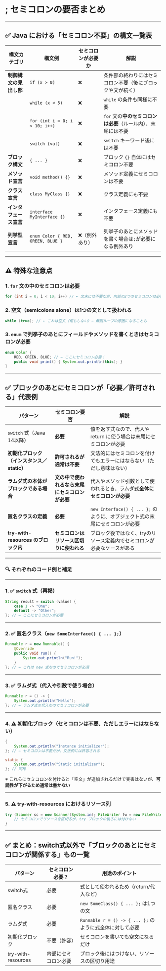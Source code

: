 # ; セミコロンの要否まとめ

---

## ✅ Java における「セミコロン不要」の構文一覧表

| 構文カテゴリ | 構文例 | セミコロンが必要か | 解説 |
| --- | --- | --- | --- |
| **制御構文の見出し部** | `if (x > 0)` | ❌ | 条件部の終わりにはセミコロン不要（後にブロックや文が続く） |
|  | `while (x < 5)` | ❌ | `while` の条件も同様に不要 |
|  | `for (int i = 0; i < 10; i++)` | ❌ | `for` 文の**中のセミコロンは必要**（ルール内）、末尾には不要 |
|  | `switch (val)` | ❌ | `switch` キーワード後には不要 |
| **ブロック構文** | `{ ... }` | ❌ | ブロック `{}` 自体にはセミコロン不要 |
| **メソッド宣言** | `void method() {}` | ❌ | メソッド定義にセミコロンは不要 |
| **クラス宣言** | `class MyClass {}` | ❌ | クラス定義にも不要 |
| **インタフェース宣言** | `interface MyInterface {}` | ❌ | インタフェース定義にも不要 |
| **列挙型宣言** | `enum Color { RED, GREEN, BLUE }` | ❌（例外あり） | 列挙子のあとにメソッドを書く場合は`;`が必要になる例外あり |

---

## ⚠️ 特殊な注意点

### 1. `for` 文の中のセミコロンは必要

```java
for (int i = 0; i < 10; i++) // ← 文末には不要だが、内部の2つのセミコロンは必要
```

### 2. 空文（semicolons alone）は1つの文として扱われる

```java
while (true); // ← これは空文（何もしない）→ 無限ループの原因になることも
```

### 3. `enum` で列挙子のあとにフィールドやメソッドを書くときはセミコロンが必要

```java
enum Color {
    RED, GREEN, BLUE; // ← ここにセミコロン必要！
    public void print() { System.out.println(this); }
}
```

---

## ✅ ブロックのあとにセミコロンが「必要／許可される」代表例

| パターン | セミコロン要否 | 解説 |
| --- | --- | --- |
| `switch` 式（Java 14以降） | **必要** | 値を返す式なので、代入や return に使う場合は末尾にセミコロンが必要 |
| **初期化ブロック（インスタンス／static）** | **許可されるが通常は不要** | 文法的にはセミコロンを付けてもエラーにはならない（ただし意味はない） |
| **ラムダ式の本体がブロックである場合** | **文の中で使われるなら末尾にセミコロンが必要** | 代入やメソッド引数として使われるとき、ラムダ式**全体にセミコロンが必要** |
| **匿名クラスの定義** | **必要** | `new Interface() { ... };` のように、オブジェクト式の末尾にセミコロンが必要 |
| **try-with-resources のブロック内** | **セミコロンはリソース区切りに使われる** | ブロック後ではなく、tryのリソース定義内でセミコロンが必要なケースがある |

---

### 🔍 それぞれのコード例と補足

---

### 1. ✅ `switch` 式（再掲）

```java
String result = switch (value) {
    case 1 -> "One";
    default -> "Other";
}; // ← ここにセミコロンが必要
```

---

### 2. ✅ 匿名クラス（`new SomeInterface() { ... };`）

```java
Runnable r = new Runnable() {
    @Override
    public void run() {
        System.out.println("Run!");
    }
}; // ← これは new 式なのでセミコロンが必須
```

---

### 3. ✅ ラムダ式（代入や引数で使う場合）

```java
Runnable r = () -> {
    System.out.println("Hello");
}; // ← ラムダ式の代入なのでセミコロンが必要
```

---

### 4. ⚠️ 初期化ブロック（セミコロンは不要、ただしエラーにはならない）

```java
{
    System.out.println("Instance initializer");
}; // ← セミコロンは不要だが、文法的には許容される
```

```java
static {
    System.out.println("Static initializer");
}; // 同様
```

※ これらにセミコロンを付けると「空文」が追加されるだけで実害はないが、**可読性が下がるため通常は書かない**

---

### 5. ⚠️ try-with-resources におけるリソース列

```java
try (Scanner sc = new Scanner(System.in); FileWriter fw = new FileWriter("log.txt")) {
    // セミコロンでリソースを区切るが、try ブロックの後ろには付けない
}
```

---

## ✅ まとめ：switch式以外で「ブロックのあとにセミコロンが関係する」もの一覧

| パターン | セミコロン必要？ | 用途のポイント |
| --- | --- | --- |
| switch式 | 必要 | 式として使われるため（return/代入など） |
| 匿名クラス | 必要 | `new SomeClass() { ... };` は1つの文 |
| ラムダ式 | 必要 | `Runnable r = () -> { ... };` のように式全体に対して必要 |
| 初期化ブロック | 不要（許容） | セミコロンを書いても空文になるだけ |
| try-with-resources | 内部にセミコロン必要 | ブロック後にはつけない、リソースの区切り用途 |